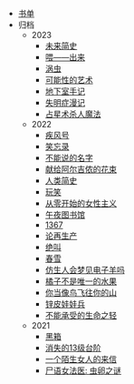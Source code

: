 <!-- docs/_sidebar.md -->

* [书单](read/list)
* 归档
  * 2023
     <!--*[加缪手记](read/2023/08加缪手记)-->
    * [未来简史](read/2023/07未来简史)
    * [喂——出来](read/2023/06喂出来)
    * [涡虫](read/2023/05涡虫)
    * [可能性的艺术](read/2023/02可能性的艺术)
    * [地下室手记](read/2023/04地下室手记.md)
    * [失明症漫记](read/2023/03失明症漫记.md)
    * [占星术杀人魔法](read/2023/01占星术杀人魔法)
  * 2022
    - [疾风号](read/2022/jifenghao)
    - [笑忘录](read/2022/xiaowanglu)
    - [不能说的名字](read/2022/bunengshuode)
    - [献给阿尔吉侬的花束](read/2022/xiangei)
    - [人类简史](read/2022/renlei)
    - [玩笑](read/2022/wanxiao)
    - [从零开始的女性主义](read/2022/congling)
    - [午夜图书馆](read/2022/wuye)
    - [1367](read/2022/1367)
    - [论再生产](read/2022/lunzaishengchan)
    - [绝叫](read/2022/juejiao)
    - [春雪](read/2022/chunxue)
    - [仿生人会梦见电子羊吗](read/2022/fangshengren)
    - [橘子不是唯一的水果](read/2022/juzi)
    - [你当像鸟飞往你的山](read/2022/nidang)
    - [锌皮娃娃兵](read/2022/xinpi)
    - [不能承受的生命之轻](read/2022/bunengchengshou)
  * 2021
    - [黑箱](read/2021/heixiang)
    - [消失的13级台阶](read/2021/xiaoshide)
    - [一个陌生女人的来信](read/2021/yigemosheng)
    - [尸语女法医: 虫卵之谜](read/2021/shiyu)